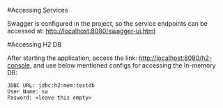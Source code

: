 #Accessing Services

Swagger is configured in the project, so the service endpoints can be accessed at: 
[http://localhost:8080/swagger-ui.html](http://localhost:8080/swagger-ui.html)

#Accessing H2 DB

After starting the application, access the link: [http://localhost:8080/h2-console](http://localhost:8080/h2-console), and use below mentioned configs for accessing the In-memory DB:

```
JDBC URL: jdbc:h2:mem:testdb
User Name: sa
Pasword: <leave this empty>
```
